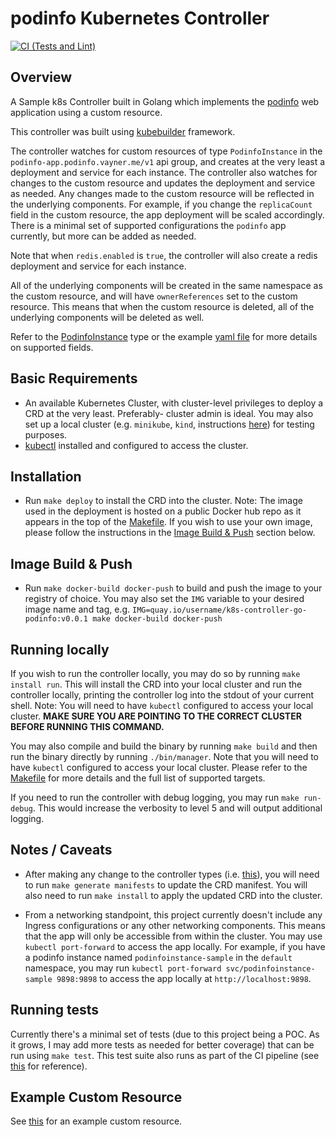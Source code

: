 # podinfo Kubernetes Controller 

[![CI (Tests and Lint)](https://github.com/moshevayner/k8s-controller-go-podinfo/actions/workflows/ci_test_lint.yaml/badge.svg)](https://github.com/moshevayner/k8s-controller-go-podinfo/actions/workflows/ci_test_lint.yaml)

## Overview

A Sample k8s Controller built in Golang which implements the [podinfo](https://github.com/stefanprodan/podinfo) web application using a custom resource.

This controller was built using [kubebuilder](https://github.com/kubernetes-sigs/kubebuilder) framework.

The controller watches for custom resources of type `PodinfoInstance` in the `podinfo-app.podinfo.vayner.me/v1` api group, and creates at the very least a deployment and service for each instance. The controller also watches for changes to the custom resource and updates the deployment and service as needed. Any changes made to the custom resource will be reflected in the underlying components. For example, if you change the `replicaCount` field in the custom resource, the app deployment will be scaled accordingly. There is a minimal set of supported configurations the `podinfo` app currently, but more can be added as needed.

Note that when `redis.enabled` is `true`, the controller will also create a redis deployment and service for each instance.

All of the underlying components will be created in the same namespace as the custom resource, and will have `ownerReferences` set to the custom resource. This means that when the custom resource is deleted, all of the underlying components will be deleted as well.

Refer to the [PodinfoInstance](./api/v1/podinfoinstance_types.go) type or the example [yaml file](./config/samples/podinfo-app_v1_podinfoinstance.yaml) for more details on supported fields.

## Basic Requirements

- An available Kubernetes Cluster, with cluster-level privileges to deploy a CRD at the very least. Preferably- cluster admin is ideal. You may also set up a local cluster (e.g. `minikube`, `kind`, instructions [here](https://kubernetes.io/docs/tasks/tools/)) for testing purposes.
- [kubectl](https://kubernetes.io/docs/tasks/tools/install-kubectl/) installed and configured to access the cluster.

## Installation

- Run `make deploy` to install the CRD into the cluster. Note: The image used in the deployment is hosted on a public Docker hub repo as it appears in the top of the [Makefile](./Makefile). If you wish to use your own image, please follow the instructions in the [Image Build & Push](#image-build--push) section below.

## Image Build & Push

- Run `make docker-build docker-push` to build and push the image to your registry of choice. You may also set the `IMG` variable to your desired image name and tag, e.g. `IMG=quay.io/username/k8s-controller-go-podinfo:v0.0.1 make docker-build docker-push`

## Running locally

If you wish to run the controller locally, you may do so by running `make install run`. This will install the CRD into your local cluster and run the controller locally, printing the controller log into the stdout of your current shell. Note: You will need to have `kubectl` configured to access your local cluster. **MAKE SURE YOU ARE POINTING TO THE CORRECT CLUSTER BEFORE RUNNING THIS COMMAND.**

You may also compile and build the binary by running `make build` and then run the binary directly by running `./bin/manager`. Note that you will need to have `kubectl` configured to access your local cluster. Please refer to the [Makefile](./Makefile) for more details and the full list of supported targets.

If you need to run the controller with debug logging, you may run `make run-debug`. This would increase the verbosity to level 5 and will output additional logging.

## Notes / Caveats

- After making any change to the controller types (i.e. [this](./api/v1/podinfoinstance_types.go)), you will need to run `make generate manifests` to update the CRD manifest. You will also need to run `make install` to apply the updated CRD into the cluster.

- From a networking standpoint, this project currently doesn't include any Ingress configurations or any other networking components. This means that the app will only be accessible from within the cluster. You may use `kubectl port-forward` to access the app locally. For example, if you have a podinfo instance named `podinfoinstance-sample` in the `default` namespace, you may run `kubectl port-forward svc/podinfoinstance-sample 9898:9898` to access the app locally at `http://localhost:9898`.

## Running tests

Currently there's a minimal set of tests (due to this project being a POC. As it grows, I may add more tests as needed for better coverage) that can be run using `make test`.
This test suite also runs as part of the CI pipeline (see [this](.github/workflows/ci_test_lint.yaml) for reference).

## Example Custom Resource

See [this](./config/samples/podinfo-app_v1_podinfoinstance.yaml) for an example custom resource.
